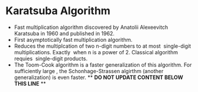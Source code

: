Karatsuba Algorithm
===================

* Fast multiplication algorithm discovered by Anatolii Alexeevitch Karatsuba in 1960 and published in 1962.
* First asymptotically fast multiplication algorithm.
* Reduces the multiplcation of two n-digit numbers to at most <math>3n^{log_2{3}} =~ 3n^1.585</math> single-digit multiplications. Exactly <math>n^{log_2{3}}</math> when n is a power of 2. Classical algorithm requies <math>n^2</math> single-digit products.
* The Toom-Cook algorithm is a faster generalization of this algorithm. For sufficiently large <math>n</math>, the Schonhage-Strassen algirthm (another generalization) is even faster.
** **DO NOT UPDATE CONTENT BELOW THIS LINE** **

